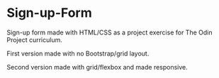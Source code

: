 # Sign-up-Form
Sign-up form made with HTML/CSS as a project exercise for The Odin Project curriculum. 


First version made with no Bootstrap/grid layout.

Second version made with grid/flexbox and made responsive.